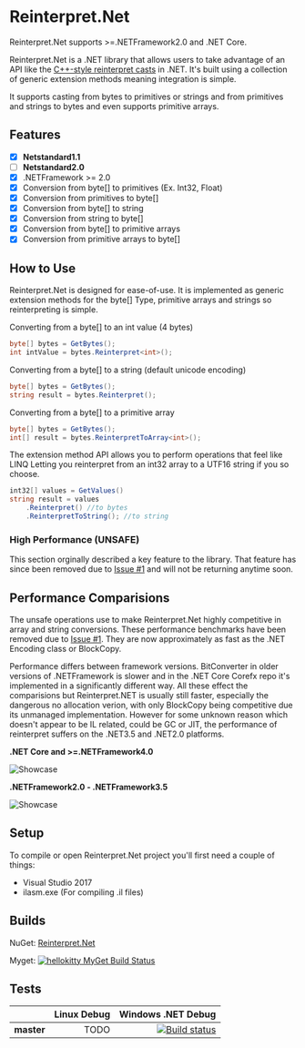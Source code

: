 # Reinterpret.Net

Reinterpret.Net supports >=.NETFramework2.0 and .NET Core.

Reinterpret.Net is a .NET library that allows users to take advantage of an API like the [C++-style reinterpret casts](http://en.cppreference.com/w/cpp/language/reinterpret_cast) in .NET. It's built using a collection of generic extension methods meaning integration is simple.

It supports casting from bytes to primitives or strings and from primitives and strings to bytes and even supports primitive arrays.

## Features
- [x] **Netstandard1.1**
- [ ] **Netstandard2.0**
- [x] .NETFramework >= 2.0
- [x] Conversion from byte\[\] to primitives (Ex. Int32, Float)
- [x] Conversion from primitives to byte\[\]
- [x] Conversion from byte\[\] to string
- [x] Conversion from string to byte\[\]
- [x] Conversion from byte\[\] to primitive arrays
- [x] Conversion from primitive arrays to byte\[\]

## How to Use

Reinterpret.Net is designed for ease-of-use. It is implemented as generic extension methods for the byte\[\] Type, primitive arrays and strings so reinterpreting is simple.

Converting from a byte\[\] to an int value (4 bytes)
```csharp
byte[] bytes = GetBytes();
int intValue = bytes.Reinterpret<int>();
```

Converting from a byte\[\] to a string (default unicode encoding)
```csharp
byte[] bytes = GetBytes();
string result = bytes.Reinterpret();
```

Converting from a byte\[\] to a primitive array
```csharp
byte[] bytes = GetBytes();
int[] result = bytes.ReinterpretToArray<int>();
```

The extension method API allows you to perform operations that feel like LINQ
Letting you reinterpret from an int32 array to a UTF16 string if you so choose.
```csharp
int32[] values = GetValues()
string result = values
    .Reinterpret() //to bytes
    .ReinterpretToString(); //to string
```
### High Performance (UNSAFE)

This section orginally described a key feature to the library. That feature has since been removed due to [Issue #1](https://github.com/HelloKitty/Reinterpret.Net/issues/1) and will not be returning anytime soon.

## Performance Comparisions

The unsafe operations use to make Reinterpret.Net highly competitive in array and string conversions. These performance benchmarks have been removed due to [Issue #1](https://github.com/HelloKitty/Reinterpret.Net/issues/1). They are now approximately as fast as the .NET Encoding class or BlockCopy.

Performance differs between framework versions. BitConverter in older versions of .NETFramework is slower and in the .NET Core Corefx repo it's implemented in a significantly different way. All these effect the comparisions but Reinterpret.NET is usually still faster, especially the dangerous no allocation verion, with only BlockCopy being competitive due its unmanaged implementation. However for some unknown reason which doesn't appear to be IL related, could be GC or JIT, the performance of reinterpret suffers on the .NET3.5 and .NET2.0 platforms.

**.NET Core and >=.NETFramework4.0**

![Showcase](https://i.imgur.com/U97V9Vr.png "Perf")

**.NETFramework2.0 - .NETFramework3.5**

![Showcase](https://i.imgur.com/Cz8AWG1.png "Perf")

## Setup

To compile or open Reinterpret.Net project you'll first need a couple of things:

* Visual Studio 2017
* ilasm.exe (For compiling .il files)

## Builds

NuGet: [Reinterpret.Net](https://www.nuget.org/packages/Reinterpret.Net/)

Myget: [![hellokitty MyGet Build Status](https://www.myget.org/BuildSource/Badge/hellokitty?identifier=ae62f610-d20e-43d6-b0de-23563c551b75)](https://www.myget.org/)

## Tests

|    | Linux Debug | Windows .NET Debug |
|:---|----------------:|------------------:|
|**master**| TODO | [![Build status](https://ci.appveyor.com/api/projects/status/cmwpfv2n91oxq5jn/branch/master?svg=true)](https://ci.appveyor.com/project/HelloKitty/reinterpret-net/branch/master) |
